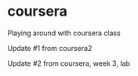 # coursera
Playing around with coursera class

Update #1 from coursera2

Update #2 from coursera, week 3, lab

